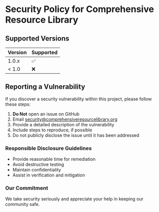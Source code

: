 # Security Policy for Comprehensive Resource Library

## Supported Versions

| Version | Supported          |
|---------|-------------------|
| 1.0.x   | :white_check_mark:|
| < 1.0   | :x:               |

## Reporting a Vulnerability

If you discover a security vulnerability within this project, please follow these steps:

1. **Do Not** open an issue on GitHub
2. Email security@comprehensiveresourcelibrary.org
3. Provide a detailed description of the vulnerability
4. Include steps to reproduce, if possible
5. Do not publicly disclose the issue until it has been addressed

### Responsible Disclosure Guidelines

- Provide reasonable time for remediation
- Avoid destructive testing
- Maintain confidentiality
- Assist in verification and mitigation

### Our Commitment

We take security seriously and appreciate your help in keeping our community safe.
